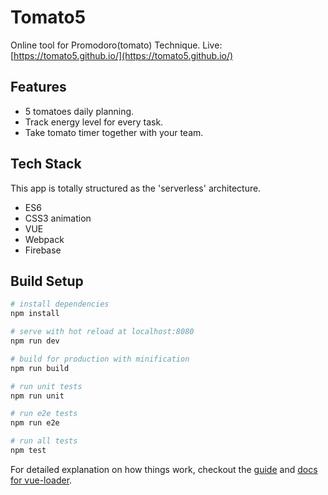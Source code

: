 # Tomato5

Online tool for Promodoro(tomato) Technique.
Live: [https://tomato5.github.io/](https://tomato5.github.io/)


## Features

- 5 tomatoes daily planning.
- Track energy level for every task.
- Take tomato timer together with your team.

## Tech Stack

This app is totally structured as the 'serverless' architecture.

- ES6
- CSS3 animation
- VUE
- Webpack
- Firebase

## Build Setup

``` bash
# install dependencies
npm install

# serve with hot reload at localhost:8080
npm run dev

# build for production with minification
npm run build

# run unit tests
npm run unit

# run e2e tests
npm run e2e

# run all tests
npm test
```

For detailed explanation on how things work, checkout the [guide](http://vuejs-templates.github.io/webpack/) and [docs for vue-loader](http://vuejs.github.io/vue-loader).
